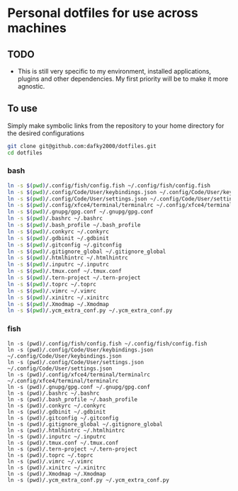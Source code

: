 # Personal dotfiles for use across machines

## TODO

- This is still very specific to my environment, installed applications, plugins and other dependencies. My first priority will be to make it more agnostic.

## To use

Simply make symbolic links from the repository to your home directory for the desired configurations

``` bash
git clone git@github.com:dafky2000/dotfiles.git
cd dotfiles
```

### bash

``` bash
ln -s $(pwd)/.config/fish/config.fish ~/.config/fish/config.fish
ln -s $(pwd)/.config/Code/User/keybindings.json ~/.config/Code/User/keybindings.json
ln -s $(pwd)/.config/Code/User/settings.json ~/.config/Code/User/settings.json
ln -s $(pwd)/.config/xfce4/terminal/terminalrc ~/.config/xfce4/terminal/terminalrc
ln -s $(pwd)/.gnupg/gpg.conf ~/.gnupg/gpg.conf
ln -s $(pwd)/.bashrc ~/.bashrc
ln -s $(pwd)/.bash_profile ~/.bash_profile
ln -s $(pwd)/.conkyrc ~/.conkyrc
ln -s $(pwd)/.gdbinit ~/.gdbinit
ln -s $(pwd)/.gitconfig ~/.gitconfig
ln -s $(pwd)/.gitignore_global ~/.gitignore_global
ln -s $(pwd)/.htmlhintrc ~/.htmlhintrc
ln -s $(pwd)/.inputrc ~/.inputrc
ln -s $(pwd)/.tmux.conf ~/.tmux.conf
ln -s $(pwd)/.tern-project ~/.tern-project
ln -s $(pwd)/.toprc ~/.toprc
ln -s $(pwd)/.vimrc ~/.vimrc
ln -s $(pwd)/.xinitrc ~/.xinitrc
ln -s $(pwd)/.Xmodmap ~/.Xmodmap
ln -s $(pwd)/.ycm_extra_conf.py ~/.ycm_extra_conf.py
```

### fish

``` fish
ln -s (pwd)/.config/fish/config.fish ~/.config/fish/config.fish
ln -s (pwd)/.config/Code/User/keybindings.json ~/.config/Code/User/keybindings.json
ln -s (pwd)/.config/Code/User/settings.json ~/.config/Code/User/settings.json
ln -s (pwd)/.config/xfce4/terminal/terminalrc ~/.config/xfce4/terminal/terminalrc
ln -s (pwd)/.gnupg/gpg.conf ~/.gnupg/gpg.conf
ln -s (pwd)/.bashrc ~/.bashrc
ln -s (pwd)/.bash_profile ~/.bash_profile
ln -s (pwd)/.conkyrc ~/.conkyrc
ln -s (pwd)/.gdbinit ~/.gdbinit
ln -s (pwd)/.gitconfig ~/.gitconfig
ln -s (pwd)/.gitignore_global ~/.gitignore_global
ln -s (pwd)/.htmlhintrc ~/.htmlhintrc
ln -s (pwd)/.inputrc ~/.inputrc
ln -s (pwd)/.tmux.conf ~/.tmux.conf
ln -s (pwd)/.tern-project ~/.tern-project
ln -s (pwd)/.toprc ~/.toprc
ln -s (pwd)/.vimrc ~/.vimrc
ln -s (pwd)/.xinitrc ~/.xinitrc
ln -s (pwd)/.Xmodmap ~/.Xmodmap
ln -s (pwd)/.ycm_extra_conf.py ~/.ycm_extra_conf.py
```
